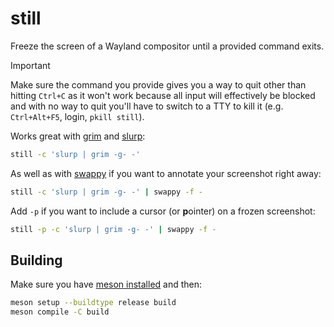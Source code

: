 # still

Freeze the screen of a Wayland compositor until a provided command exits.

> [!IMPORTANT]
> Make sure the command you provide gives you a way to quit other than hitting
> `Ctrl+C` as it won't work because all input will effectively be blocked and
> with no way to quit you'll have to switch to a TTY to kill it (e.g.
> `Ctrl+Alt+F5`, login, `pkill still`).

Works great with [grim](https://gitlab.freedesktop.org/emersion/grim) and
[slurp](https://github.com/emersion/slurp):

```sh
still -c 'slurp | grim -g- -'
```

As well as with [swappy](https://github.com/jtheoof/swappy) if you want to
annotate your screenshot right away:

```sh
still -c 'slurp | grim -g- -' | swappy -f -
```

Add `-p` if you want to include a cursor (or **p**ointer) on a frozen
screenshot:

```sh
still -p -c 'slurp | grim -g- -' | swappy -f -
```

## Building

Make sure you have [meson
installed](https://mesonbuild.com/Getting-meson.html) and then:

```sh
meson setup --buildtype release build
meson compile -C build
```
